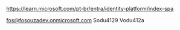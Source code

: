 https://learn.microsoft.com/pt-br/entra/identity-platform/index-spa

fos@fosouzadev.onmicrosoft.com
Sodu4129
Vodu412a